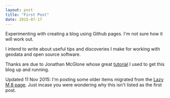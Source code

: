 ```yaml
---
layout: post
title: "First Post"
date: 2015-07-17
---
```


Experimenting with creating a blog using Github pages. I'm not sure how it will work out.

I intend to write about useful tips and discoveries I make for working with geodata and open source software.

Thanks are due to Jonathan McGlone whose great [tutorial](http://jmcglone.com/guides/github-pages/) I used to get this blog up and running.

Updated 11 Nov 2015:
I'm posting some older items migrated from the [Lazy M 8 page](www.lazym8.com). Just incase you were wondering why this isn't listed as the first post.
